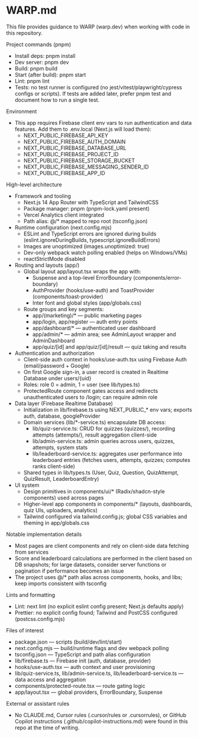 # WARP.md

This file provides guidance to WARP (warp.dev) when working with code in this repository.

Project commands (pnpm)
- Install deps: pnpm install
- Dev server: pnpm dev
- Build: pnpm build
- Start (after build): pnpm start
- Lint: pnpm lint
- Tests: no test runner is configured (no jest/vitest/playwright/cypress configs or scripts). If tests are added later, prefer pnpm test and document how to run a single test.

Environment
- This app requires Firebase client env vars to run authentication and data features. Add them to .env.local (Next.js will load them):
  - NEXT_PUBLIC_FIREBASE_API_KEY
  - NEXT_PUBLIC_FIREBASE_AUTH_DOMAIN
  - NEXT_PUBLIC_FIREBASE_DATABASE_URL
  - NEXT_PUBLIC_FIREBASE_PROJECT_ID
  - NEXT_PUBLIC_FIREBASE_STORAGE_BUCKET
  - NEXT_PUBLIC_FIREBASE_MESSAGING_SENDER_ID
  - NEXT_PUBLIC_FIREBASE_APP_ID

High-level architecture
- Framework and tooling
  - Next.js 14 App Router with TypeScript and TailwindCSS
  - Package manager: pnpm (pnpm-lock.yaml present)
  - Vercel Analytics client integrated
  - Path alias: @/* mapped to repo root (tsconfig.json)
- Runtime configuration (next.config.mjs)
  - ESLint and TypeScript errors are ignored during builds (eslint.ignoreDuringBuilds, typescript.ignoreBuildErrors)
  - Images are unoptimized (images.unoptimized: true)
  - Dev-only webpack watch polling enabled (helps on Windows/VMs)
  - reactStrictMode disabled
- Routing and layouts (app/)
  - Global layout app/layout.tsx wraps the app with:
    - Suspense and a top-level ErrorBoundary (components/error-boundary)
    - AuthProvider (hooks/use-auth) and ToastProvider (components/toast-provider)
    - Inter font and global styles (app/globals.css)
  - Route groups and key segments:
    - app/(marketing)/* — public marketing pages
    - app/login, app/register — auth entry points
    - app/dashboard/* — authenticated user dashboard
    - app/admin/* — admin area; see AdminLayout wrapper and AdminDashboard
    - app/quiz/[id] and app/quiz/[id]/result — quiz taking and results
- Authentication and authorization
  - Client-side auth context in hooks/use-auth.tsx using Firebase Auth (email/password + Google)
  - On first Google sign-in, a user record is created in Realtime Database under users/{uid}
  - Roles: role 0 = admin, 1 = user (see lib/types.ts)
  - ProtectedRoute component gates access and redirects unauthenticated users to /login; can require admin role
- Data layer (Firebase Realtime Database)
  - Initialization in lib/firebase.ts using NEXT_PUBLIC_* env vars; exports auth, database, googleProvider
  - Domain services (lib/*-service.ts) encapsulate DB access:
    - lib/quiz-service.ts: CRUD for quizzes (quizzes/), recording attempts (attempts/), result aggregation client-side
    - lib/admin-service.ts: admin queries across users, quizzes, attempts, system stats
    - lib/leaderboard-service.ts: aggregates user performance into leaderboard entries (fetches users, attempts, quizzes; computes ranks client-side)
  - Shared types in lib/types.ts (User, Quiz, Question, QuizAttempt, QuizResult, LeaderboardEntry)
- UI system
  - Design primitives in components/ui/* (Radix/shadcn-style components) used across pages
  - Higher-level app components in components/* (layouts, dashboards, quiz UIs, uploaders, analytics)
  - Tailwind configured via tailwind.config.js; global CSS variables and theming in app/globals.css

Notable implementation details
- Most pages are client components and rely on client-side data fetching from services
- Score and leaderboard calculations are performed in the client based on DB snapshots; for large datasets, consider server functions or pagination if performance becomes an issue
- The project uses @/* path alias across components, hooks, and libs; keep imports consistent with tsconfig

Lints and formatting
- Lint: next lint (no explicit eslint config present; Next.js defaults apply)
- Prettier: no explicit config found; Tailwind and PostCSS configured (postcss.config.mjs)

Files of interest
- package.json — scripts (build/dev/lint/start)
- next.config.mjs — build/runtime flags and dev webpack polling
- tsconfig.json — TypeScript and path alias configuration
- lib/firebase.ts — Firebase init (auth, database, provider)
- hooks/use-auth.tsx — auth context and user provisioning
- lib/quiz-service.ts, lib/admin-service.ts, lib/leaderboard-service.ts — data access and aggregation
- components/protected-route.tsx — route gating logic
- app/layout.tsx — global providers, ErrorBoundary, Suspense

External or assistant rules
- No CLAUDE.md, Cursor rules (.cursor/rules or .cursorrules), or GitHub Copilot instructions (.github/copilot-instructions.md) were found in this repo at the time of writing.
